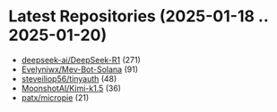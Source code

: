 # Latest Repositories (2025-01-18 .. 2025-01-20)

- [deepseek-ai/DeepSeek-R1](https://github.com/deepseek-ai/DeepSeek-R1) (271)
- [Evelyniwx/Mev-Bot-Solana](https://github.com/Evelyniwx/Mev-Bot-Solana) (91)
- [steveiliop56/tinyauth](https://github.com/steveiliop56/tinyauth) (48)
- [MoonshotAI/Kimi-k1.5](https://github.com/MoonshotAI/Kimi-k1.5) (36)
- [patx/micropie](https://github.com/patx/micropie) (21)
